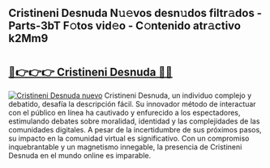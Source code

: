 ## Cristineni Desnuda N𝚞𝚎vos desn𝚞dos filtr𝚊dos - Parts-3bT F𝚘tos vid𝚎o - C𝚘ntenido atr𝚊ctivo k2Mm9

# <h2><a href="http://mb9eiu.tromn.icu/?c=Cristineni+Desnuda">🔗👉👉👉 Cristineni Desnuda 🔗🔗</a></h2>

[![Cristineni Desnuda nuevo](https://i.imgur.com/pEAQMta.gif)](http://mb9eiu.tromn.icu/?c=Cristineni+Desnuda)
Cristineni Desnuda, un individuo complejo y debatido, desafía la descripción fácil. Su innovador método de interactuar con el público en línea ha cautivado y enfurecido a los espectadores, estimulando debates sobre moralidad, identidad y las complejidades de las comunidades digitales. A pesar de la incertidumbre de sus próximos pasos, su impacto en la comunidad virtual es significativo. Con un compromiso inquebrantable y un magnetismo innegable, la presencia de Cristineni Desnuda en el mundo online es imparable.
